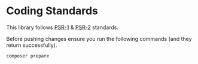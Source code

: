 # Coding Standards

This library follows [PSR-1](https://www.php-fig.org/psr/psr-1/) & [PSR-2](https://www.php-fig.org/psr/psr-2/) standards.

Before pushing changes ensure you run the following commands (and they return successfully).

```bash
composer prepare
```
